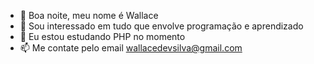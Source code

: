 - 👋 Boa noite, meu nome é Wallace
- 👀 Sou interessado em tudo que envolve programação e aprendizado 
- 🌱 Eu estou estudando PHP no momento
- 📫 Me contate pelo email wallacedevsilva@gmail.com

<!---
wallace-front-back/wallace-front-back is a ✨ special ✨ repository because its `README.md` (this file) appears on your GitHub profile.
You can click the Preview link to take a look at your changes.
--->
